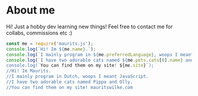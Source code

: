 # About me

Hi! Just a hobby dev learning new things!
Feel free to contact me for collabs, commissions etc :)


```javascript
const me = require('maurits.js');
console.log(`Hi! Im ${me.name}.`);
console.log(`I mainly program in ${me.preferredLanguage}, woops I meant ${me.preferredProgrammingLanguage}.`); 
console.log(`I have two adorable cats named ${me.pets.cats[0].name} and ${me.pets.cats[1].name.`);
console.log(`You can find them on my site! ${me.site}`);
//Hi! Im Maurits. 
//I mainly program in Dutch, woops I meant JavaScript. 
//I have two adorable cats named Pippa and Olly. 
//You can find them on my site! mauritswilke.com

```
